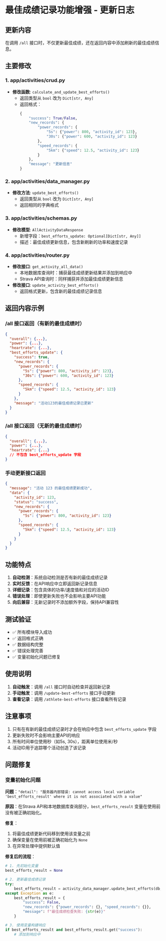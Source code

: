 # 最佳成绩记录功能增强 - 更新日志

## 更新内容
在调用 `/all` 接口时，不仅更新最佳成绩，还在返回内容中添加刷新的最佳成绩信息。

## 主要修改

### 1. app/activities/crud.py
- **修改函数**: `calculate_and_update_best_efforts()` 
  - 返回类型从 `bool` 改为 `Dict[str, Any]`
  - 返回格式：
    ```python
    {
        "success": True/False,
        "new_records": {
            "power_records": {
                "5s": {"power": 800, "activity_id": 123},
                "30s": {"power": 600, "activity_id": 123}
            },
            "speed_records": {
                "5km": {"speed": 12.5, "activity_id": 123}
            }
        },
        "message": "更新信息"
    }
    ```

### 2. app/activities/data_manager.py
- **修改方法**: `update_best_efforts()`
  - 返回类型从 `bool` 改为 `Dict[str, Any]`
  - 返回相同的字典格式

### 3. app/activities/schemas.py
- **修改模型**: `AllActivityDataResponse`
  - 新增字段：`best_efforts_update: Optional[Dict[str, Any]]`
  - 描述：最佳成绩更新信息，包含新刷新的功率和速度记录

### 4. app/activities/router.py
- **修改接口**: `get_activity_all_data()`
  - 本地数据库查询时：捕获最佳成绩更新结果并添加到响应中
  - Strava API查询时：同样捕获并添加最佳成绩更新信息
- **修改接口**: `update_activity_best_efforts()`
  - 返回格式更新，包含新的最佳成绩记录信息

## 返回内容示例

### /all 接口返回（有新的最佳成绩时）
```json
{
  "overall": {...},
  "power": {...},
  "heartrate": {...},
  "best_efforts_update": {
    "success": true,
    "new_records": {
      "power_records": {
        "5s": {"power": 800, "activity_id": 123},
        "30s": {"power": 600, "activity_id": 123}
      },
      "speed_records": {
        "5km": {"speed": 12.5, "activity_id": 123}
      }
    },
    "message": "活动123的最佳成绩记录已更新"
  }
}
```

### /all 接口返回（无新的最佳成绩时）
```json
{
  "overall": {...},
  "power": {...},
  "heartrate": {...}
  // 不包含 best_efforts_update 字段
}
```

### 手动更新接口返回
```json
{
  "message": "活动 123 的最佳成绩更新成功",
  "data": {
    "activity_id": 123,
    "status": "success",
    "new_records": {
      "power_records": {
        "5s": {"power": 800, "activity_id": 123}
      },
      "speed_records": {
        "5km": {"speed": 12.5, "activity_id": 123}
      }
    }
  }
}
```

## 功能特点

1. **自动检测**：系统自动检测是否有新的最佳成绩记录
2. **实时反馈**：在API响应中立即返回新记录信息
3. **详细记录**：包含具体的功率/速度值和对应的活动ID
4. **错误处理**：即使更新失败也不会影响主要API功能
5. **向后兼容**：无新记录时不添加额外字段，保持API兼容性

## 测试验证

- ✅ 所有模块导入成功
- ✅ 返回格式正确
- ✅ 数据结构完整
- ✅ 错误处理完善
- ✅ 变量初始化问题已修复

## 使用说明

1. **自动触发**：调用 `/all` 接口时自动检查并返回新记录
2. **手动触发**：调用 `/update-best-efforts` 接口手动更新
3. **查看记录**：调用 `/athlete-best-efforts` 接口查看所有记录

## 注意事项

1. 只有在有新的最佳成绩记录时才会在响应中包含 `best_efforts_update` 字段
2. 更新失败时不会影响主要API的响应
3. 所有时间单位使用秒（如5s, 30s），距离单位使用米/秒
4. 活动ID用于追踪哪个活动创造了该记录

## 问题修复

### 变量初始化问题
**问题**：`"detail": "服务器内部错误: cannot access local variable 'best_efforts_result' where it is not associated with a value"`

**原因**：在Strava API和本地数据库查询部分，`best_efforts_result` 变量在使用前没有被正确初始化。

**修复**：
1. 将最佳成绩更新代码移到使用该变量之前
2. 确保变量在使用前被正确初始化为 `None`
3. 在异常处理中提供默认值

**修复后的流程**：
```python
# 1. 先初始化变量
best_efforts_result = None

# 2. 更新最佳成绩记录
try:
    best_efforts_result = activity_data_manager.update_best_efforts(db, activity_id)
except Exception as e:
    best_efforts_result = {
        "success": False,
        "new_records": {"power_records": {}, "speed_records": {}},
        "message": f"最佳成绩检查失败: {str(e)}"
    }

# 3. 使用变量构建响应
if best_efforts_result and best_efforts_result.get("success"):
    # 添加到响应中
```
